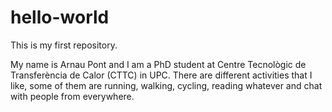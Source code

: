 # hello-world
This is my first repository.

My name is Arnau Pont and I am a PhD student at Centre Tecnològic de Transferència de Calor (CTTC) in UPC.
There are different activities that I like, some of them are running, walking, cycling, reading whatever and chat with people from everywhere.
